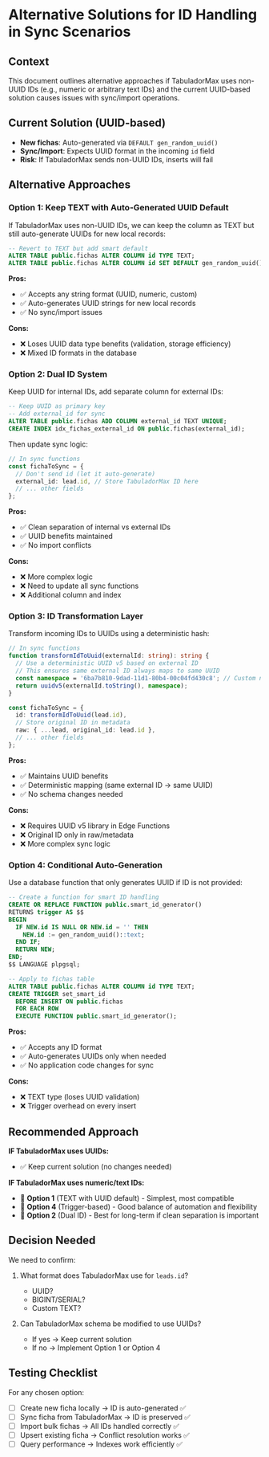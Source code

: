# Alternative Solutions for ID Handling in Sync Scenarios

## Context
This document outlines alternative approaches if TabuladorMax uses non-UUID IDs (e.g., numeric or arbitrary text IDs) and the current UUID-based solution causes issues with sync/import operations.

## Current Solution (UUID-based)
- **New fichas**: Auto-generated via `DEFAULT gen_random_uuid()`
- **Sync/Import**: Expects UUID format in the incoming `id` field
- **Risk**: If TabuladorMax sends non-UUID IDs, inserts will fail

## Alternative Approaches

### Option 1: Keep TEXT with Auto-Generated UUID Default
If TabuladorMax uses non-UUID IDs, we can keep the column as TEXT but still auto-generate UUIDs for new local records:

```sql
-- Revert to TEXT but add smart default
ALTER TABLE public.fichas ALTER COLUMN id TYPE TEXT;
ALTER TABLE public.fichas ALTER COLUMN id SET DEFAULT gen_random_uuid()::text;
```

**Pros:**
- ✅ Accepts any string format (UUID, numeric, custom)
- ✅ Auto-generates UUID strings for new local records
- ✅ No sync/import issues

**Cons:**
- ❌ Loses UUID data type benefits (validation, storage efficiency)
- ❌ Mixed ID formats in the database

### Option 2: Dual ID System
Keep UUID for internal IDs, add separate column for external IDs:

```sql
-- Keep UUID as primary key
-- Add external_id for sync
ALTER TABLE public.fichas ADD COLUMN external_id TEXT UNIQUE;
CREATE INDEX idx_fichas_external_id ON public.fichas(external_id);
```

Then update sync logic:
```typescript
// In sync functions
const fichaToSync = {
  // Don't send id (let it auto-generate)
  external_id: lead.id, // Store TabuladorMax ID here
  // ... other fields
};
```

**Pros:**
- ✅ Clean separation of internal vs external IDs
- ✅ UUID benefits maintained
- ✅ No import conflicts

**Cons:**
- ❌ More complex logic
- ❌ Need to update all sync functions
- ❌ Additional column and index

### Option 3: ID Transformation Layer
Transform incoming IDs to UUIDs using a deterministic hash:

```typescript
// In sync functions
function transformIdToUuid(externalId: string): string {
  // Use a deterministic UUID v5 based on external ID
  // This ensures same external ID always maps to same UUID
  const namespace = '6ba7b810-9dad-11d1-80b4-00c04fd430c8'; // Custom namespace
  return uuidv5(externalId.toString(), namespace);
}

const fichaToSync = {
  id: transformIdToUuid(lead.id),
  // Store original ID in metadata
  raw: { ...lead, original_id: lead.id },
  // ... other fields
};
```

**Pros:**
- ✅ Maintains UUID benefits
- ✅ Deterministic mapping (same external ID → same UUID)
- ✅ No schema changes needed

**Cons:**
- ❌ Requires UUID v5 library in Edge Functions
- ❌ Original ID only in raw/metadata
- ❌ More complex sync logic

### Option 4: Conditional Auto-Generation
Use a database function that only generates UUID if ID is not provided:

```sql
-- Create a function for smart ID handling
CREATE OR REPLACE FUNCTION public.smart_id_generator()
RETURNS trigger AS $$
BEGIN
  IF NEW.id IS NULL OR NEW.id = '' THEN
    NEW.id := gen_random_uuid()::text;
  END IF;
  RETURN NEW;
END;
$$ LANGUAGE plpgsql;

-- Apply to fichas table
ALTER TABLE public.fichas ALTER COLUMN id TYPE TEXT;
CREATE TRIGGER set_smart_id 
  BEFORE INSERT ON public.fichas 
  FOR EACH ROW 
  EXECUTE FUNCTION public.smart_id_generator();
```

**Pros:**
- ✅ Accepts any ID format
- ✅ Auto-generates UUIDs only when needed
- ✅ No application code changes for sync

**Cons:**
- ❌ TEXT type (loses UUID validation)
- ❌ Trigger overhead on every insert

## Recommended Approach

**IF TabuladorMax uses UUIDs:**
- ✅ Keep current solution (no changes needed)

**IF TabuladorMax uses numeric/text IDs:**
- 🥇 **Option 1** (TEXT with UUID default) - Simplest, most compatible
- 🥈 **Option 4** (Trigger-based) - Good balance of automation and flexibility
- 🥉 **Option 2** (Dual ID) - Best for long-term if clean separation is important

## Decision Needed

We need to confirm:
1. What format does TabuladorMax use for `leads.id`?
   - UUID?
   - BIGINT/SERIAL?
   - Custom TEXT?

2. Can TabuladorMax schema be modified to use UUIDs?
   - If yes → Keep current solution
   - If no → Implement Option 1 or Option 4

## Testing Checklist

For any chosen option:
- [ ] Create new ficha locally → ID is auto-generated ✅
- [ ] Sync ficha from TabuladorMax → ID is preserved ✅
- [ ] Import bulk fichas → All IDs handled correctly ✅
- [ ] Upsert existing ficha → Conflict resolution works ✅
- [ ] Query performance → Indexes work efficiently ✅
